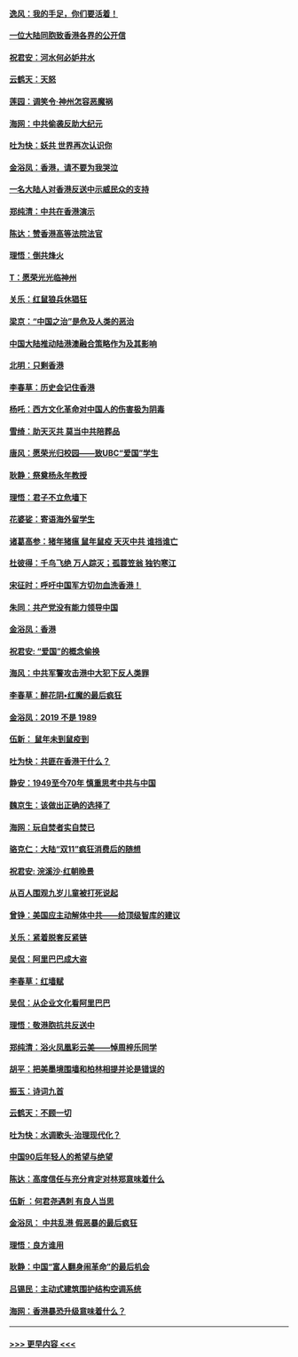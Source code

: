 #### [逸风：我的手足，你们要活着！](../pages/nsc993/n11676352.md?t=11241801) 
#### [一位大陆同胞致香港各界的公开信](../pages/nsc993/n11675761.md?t=11241801) 
#### [祝君安：河水何必妒井水](../pages/nsc993/n11675746.md?t=11241801) 
#### [云鹤天：天怒](../pages/nsc993/n11675718.md?t=11241801) 
#### [莲园：调笑令‧神州怎容恶魔祸](../pages/nsc993/n11675648.md?t=11241801) 
#### [海网：中共偷袭反助大纪元](../pages/nsc993/n11673515.md?t=11241801) 
#### [吐为快：妖共 世界再次认识你](../pages/nsc993/n11673506.md?t=11241801) 
#### [金浴凤：香港，请不要为我哭泣](../pages/nsc993/n11673248.md?t=11241801) 
#### [一名大陆人对香港反送中示威民众的支持](../pages/nsc993/n11672615.md?t=11241801) 
#### [郑纯清：中共在香港演示](../pages/nsc993/n11670539.md?t=11241801) 
#### [陈达：赞香港高等法院法官](../pages/nsc993/n11669542.md?t=11241801) 
#### [理悟：倒共烽火](../pages/nsc993/n11668844.md?t=11241801) 
#### [T：愿荣光光临神州](../pages/nsc993/n11668421.md?t=11241801) 
#### [关乐：红鼠狼兵休猖狂](../pages/nsc993/n11668378.md?t=11241801) 
#### [梁京：“中国之治”是危及人类的恶治](../pages/nsc993/n11668328.md?t=11241801) 
#### [中国大陆推动陆港澳融合策略作为及其影响](../pages/nsc993/n11668157.md?t=11241801) 
#### [北明：只剩香港](../pages/nsc993/n11668002.md?t=11241801) 
#### [李春草：历史会记住香港](../pages/nsc993/n11667927.md?t=11241801) 
#### [杨吒：西方文化革命对中国人的伤害极为阴毒](../pages/nsc993/n11664521.md?t=11241801) 
#### [雪绮：助天灭共 莫当中共陪葬品](../pages/nsc993/n11662650.md?t=11241801) 
#### [唐风：愿荣光归校园——致UBC“爱国”学生](../pages/nsc993/n11662194.md?t=11241801) 
#### [耿静：祭奠杨永年教授](../pages/nsc993/n11662514.md?t=11241801) 
#### [理悟：君子不立危墙下](../pages/nsc993/n11662172.md?t=11241801) 
#### [花婆娑：寄语海外留学生](../pages/nsc993/n11662121.md?t=11241801) 
#### [诸葛高参：猪年猪瘟 鼠年鼠疫 天灭中共 谁挡谁亡](../pages/nsc993/n11661980.md?t=11241801) 
#### [杜彼得：千鸟飞绝 万人踪灭；孤蓑笠翁 独钓寒江](../pages/nsc993/n11661170.md?t=11241801) 
#### [宋征时：呼吁中国军方切勿血洗香港！](../pages/nsc993/n11415318.md?t=11241801) 
#### [朱同：共产党没有能力领导中国](../pages/nsc993/n11660421.md?t=11241801) 
#### [金浴凤：香港](../pages/nsc993/n11660419.md?t=11241801) 
#### [祝君安: “爱国”的概念偷换](../pages/nsc993/n11659706.md?t=11241801) 
#### [海风：中共军警攻击港中大犯下反人类罪](../pages/nsc993/n11659632.md?t=11241801) 
#### [李春草：醉花阴•红魔的最后疯狂](../pages/nsc993/n11659287.md?t=11241801) 
#### [金浴凤：2019 不是 1989](../pages/nsc993/n11657663.md?t=11241801) 
#### [伍新： 鼠年未到鼠疫到](../pages/nsc993/n11655098.md?t=11241801) 
#### [吐为快：共匪在香港干什么？](../pages/nsc993/n11654891.md?t=11241801) 
#### [静安：1949至今70年 慎重思考中共与中国](../pages/nsc993/n11651244.md?t=11241801) 
#### [魏京生：该做出正确的选择了](../pages/nsc993/n11653084.md?t=11241801) 
#### [海网：玩自焚者实自焚已](../pages/nsc993/n11652423.md?t=11241801) 
#### [骆克仁：大陆“双11”疯狂消费后的随想](../pages/nsc993/n11652305.md?t=11241801) 
#### [祝君安: 浣溪沙·红朝晚景](../pages/nsc993/n11652258.md?t=11241801) 
#### [从百人围观九岁儿童被打死说起](../pages/nsc993/n11651030.md?t=11241801) 
#### [曾铮：美国应主动解体中共——给顶级智库的建议](../pages/nsc993/n11649888.md?t=11241801) 
#### [关乐：紧着脱套反紧链](../pages/nsc993/n11649069.md?t=11241801) 
#### [吴侃：阿里巴巴成大盗](../pages/nsc993/n11645523.md?t=11241801) 
#### [李春草：红墙赋](../pages/nsc993/n11646389.md?t=11241801) 
#### [吴侃：从企业文化看阿里巴巴](../pages/nsc993/n11645476.md?t=11241801) 
#### [理悟：敬港胞抗共反送中](../pages/nsc993/n11645466.md?t=11241801) 
#### [郑纯清：浴火凤凰彩云美——悼周梓乐同学](../pages/nsc993/n11645155.md?t=11241801) 
#### [胡平：把美墨境围墙和柏林相提并论是错误的](../pages/nsc993/n11645134.md?t=11241801) 
#### [振玉：诗词九首](../pages/nsc993/n11644081.md?t=11241801) 
#### [云鹤天：不顾一切](../pages/nsc993/n11643508.md?t=11241801) 
#### [吐为快：水调歌头·治理现代化？](../pages/nsc993/n11643485.md?t=11241801) 
#### [中国90后年轻人的希望与绝望](../pages/nsc993/n11642317.md?t=11241801) 
#### [陈达：高度信任与充分肯定对林郑意味着什么](../pages/nsc993/n11641441.md?t=11241801) 
#### [伍新 ：何君尧遇刺 有良人当思](../pages/nsc993/n11641503.md?t=11241801) 
#### [金浴凤： 中共乱港  假恶暴的最后疯狂](../pages/nsc993/n11641495.md?t=11241801) 
#### [理悟：良方谁用](../pages/nsc993/n11641463.md?t=11241801) 
#### [耿静：中国“富人翻身闹革命”的最后机会](../pages/nsc993/n11640655.md?t=11241801) 
#### [吕锡民：主动式建筑围护结构空调系统](../pages/nsc993/n11640168.md?t=11241801) 
#### [海网：香港暴恐升级意味着什么？](../pages/nsc993/n11635904.md?t=11241801) 

----
#### [ >>> 更早内容 <<< ](../indexes/nsc993-earlier.md)
